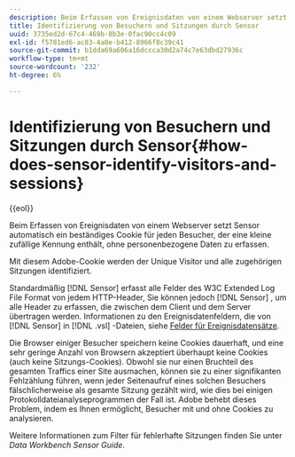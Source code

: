 ```yaml
---
description: Beim Erfassen von Ereignisdaten von einem Webserver setzt Sensor automatisch ein beständiges Cookie für jeden Besucher, der eine kleine zufällige Kennung enthält, ohne personenbezogene Daten zu erfassen.
title: Identifizierung von Besuchern und Sitzungen durch Sensor
uuid: 3735ed2d-67c4-469b-8b3e-0fac90cc4c09
exl-id: f5781ed6-ac83-4a8e-b412-8966f8c39c41
source-git-commit: b1dda69a606a16dccca30d2a74c7e63dbd27936c
workflow-type: tm+mt
source-wordcount: '232'
ht-degree: 6%

---
```


# Identifizierung von Besuchern und Sitzungen durch Sensor{#how-does-sensor-identify-visitors-and-sessions}

{{eol}}

Beim Erfassen von Ereignisdaten von einem Webserver setzt Sensor automatisch ein beständiges Cookie für jeden Besucher, der eine kleine zufällige Kennung enthält, ohne personenbezogene Daten zu erfassen.

Mit diesem Adobe-Cookie werden der Unique Visitor und alle zugehörigen Sitzungen identifiziert.

Standardmäßig [!DNL Sensor] erfasst alle Felder des W3C Extended Log File Format von jedem HTTP-Header, Sie können jedoch [!DNL Sensor] , um alle Header zu erfassen, die zwischen dem Client und dem Server übertragen werden. Informationen zu den Ereignisdatenfeldern, die von [!DNL Sensor] in [!DNL .vsl] -Dateien, siehe [Felder für Ereignisdatensätze](../../home/c-snsr-ovrvw/c-evnt-data-rcd-flds/c-evnt-data-rcd-flds.md#concept-ed2a8797cb5b4995b55ffd50a9f12a44).

Die Browser einiger Besucher speichern keine Cookies dauerhaft, und eine sehr geringe Anzahl von Browsern akzeptiert überhaupt keine Cookies (auch keine Sitzungs-Cookies). Obwohl sie nur einen Bruchteil des gesamten Traffics einer Site ausmachen, können sie zu einer signifikanten Fehlzählung führen, wenn jeder Seitenaufruf eines solchen Besuchers fälschlicherweise als gesamte Sitzung gezählt wird, wie dies bei einigen Protokolldateianalyseprogrammen der Fall ist. Adobe behebt dieses Problem, indem es Ihnen ermöglicht, Besucher mit und ohne Cookies zu analysieren.

Weitere Informationen zum Filter für fehlerhafte Sitzungen finden Sie unter *Data Workbench Sensor Guide*.
